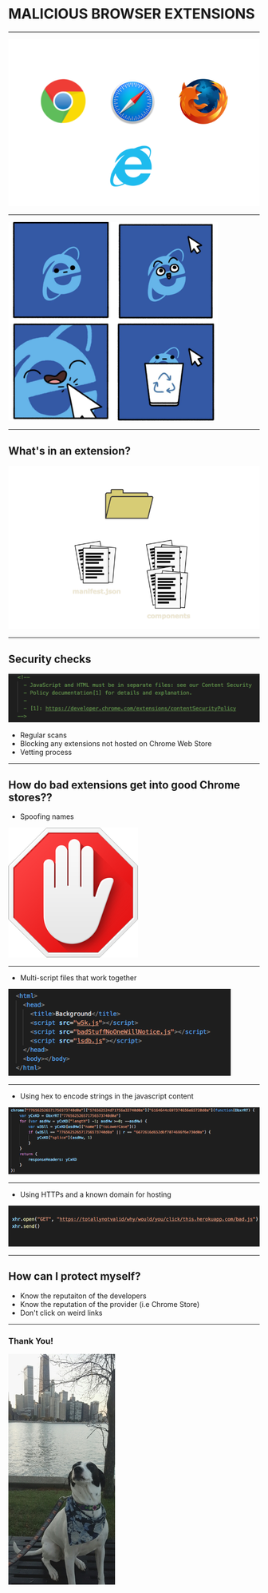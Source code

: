 # MALICIOUS BROWSER EXTENSIONS

---

![logos](images/logos.png) 

---

![IESilly](images/IESilly.png) 

---
## What's in an extension?
![files](images/files.png)

---
## Security checks
![warning](images/warning.png)

- Regular scans
- Blocking any extensions not hosted on Chrome Web Store
- Vetting process

---

## How do bad extensions get into good Chrome stores??
- Spoofing names

![Adblock](images/Adblock.png)

---

- Multi-script files that work together

![multi-script](images/multi-script.png)

---

- Using hex to encode strings in the javascript content

![hex](images/hex.png)

---
- Using HTTPs and a known domain for hosting

![HTTPS](images/HTTPS.png)

---
## How can I protect myself?
- Know the reputaiton of the developers
- Know the reputation of the provider (i.e Chrome Store)
- Don't click on weird links

---
### Thank You!

![Lemon](images/Lemon.jpg)
